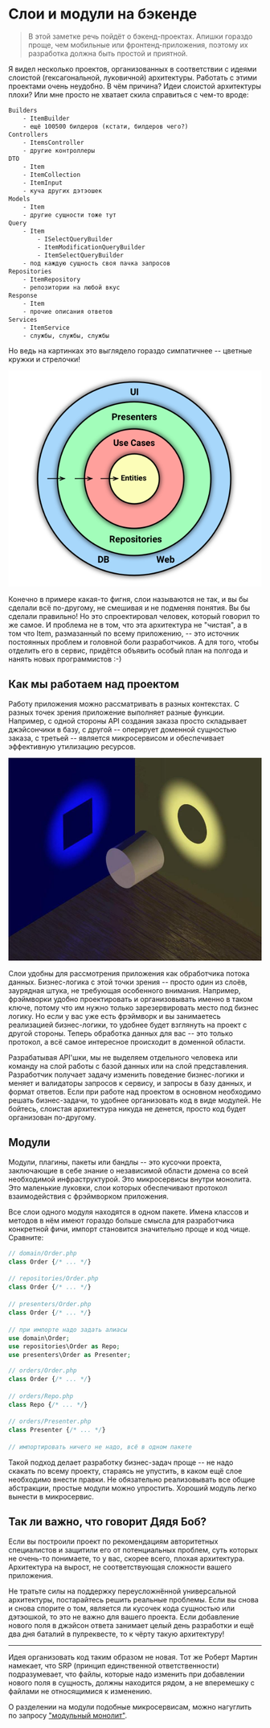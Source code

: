 # Слои и модули на бэкенде

> В этой заметке речь пойдёт о бэкенд-проектах. Апишки гораздо проще, чем мобильные или фронтенд-приложения, поэтому их разработка должна быть простой и приятной.

Я видел несколько проектов, организованных в соответствии с идеями слоистой (гексагональной, луковичной) архитектуры. Работать с этими проектами очень неудобно. В чём причина? Идеи слоистой архитектуры плохи? Или мне просто не хватает скила справиться с чем-то вроде:

```
Builders
    - ItemBuilder
    - ещё 100500 билдеров (кстати, билдеров чего?)
Controllers
    - ItemsController
    - другие контроллеры
DTO
    - Item
    - ItemCollection
    - ItemInput
    - куча других дэтэошек
Models
    - Item
    - другие сущности тоже тут
Query
    - Item
        - ISelectQueryBuilder
        - ItemModificationQueryBuilder
        - ItemSelectQueryBuilder
    - под каждую сущность своя пачка запросов
Repositories
    - ItemRepository
    - репозитории на любой вкус
Response
    - Item
    - прочие описания ответов
Services
    - ItemService
    - службы, службы, службы
```

Но ведь на картинках это выглядело гораздо симпатичнее -- цветные кружки и стрелочки!

![чистая архитектура](./clean.png)

Конечно в примере какая-то фигня, слои называются не так, и вы бы сделали всё по-другому, не смешивая и не подменяя понятия. Вы бы сделали правильно! Но это спроектировал человек, который говорил то же самое. И проблема не в том, что эта архитектура не "чистая", а в том что Item, размазанный по всему приложению, -- это источник постоянных проблем и головной боли разработчиков. А для того, чтобы отделить его в сервис, придётся объявить особый план на полгода и нанять новых программистов :-)

## Как мы работаем над проектом

Работу приложения можно рассматривать в разных контекстах. С разных точек зрения приложение выполняет разные функции. Например, с одной стороны API создания заказа просто складывает джэйсончики в базу, с другой -- оперирует доменной сущностью заказа, с третьей -- является микросервисом и обеспечивает эффективную утилизацию ресурсов.

![разные тени цилиндра](./cylindershadows.jpg)

Слои удобны для рассмотрения приложения как обработчика потока данных. Бизнес-логика с этой точки зрения -- просто один из слоёв, заурядная штука, не требующая особенного внимания. Например, фрэймворки удобно проектировать и организовывать именно в таком ключе, потому что им нужно только зарезервировать место под бизнес логику. Но если у вас уже есть фрэймворк и вы занимаетесь реализацией бизнес-логики, то удобнее будет взглянуть на проект с другой стороны. Теперь обработка данных для вас -- это только протокол, а всё самое интересное происходит в доменной области.

Разрабатывая API'шки, мы не выделяем отдельного человека или команду на слой работы с базой данных или на слой представления. Разработчик получает задачу изменить поведение бизнес-логики и меняет и валидаторы запросов к сервису, и запросы в базу данных, и формат ответов. Если при работе над проектом в основном необходимо решать бизнес-задачи, то удобнее организовать код в виде модулей. Не бойтесь, слоистая архитектура никуда не денется, просто код будет организован по-другому.


## Модули

Модули, плагины, пакеты или бандлы -- это кусочки проекта, заключающие в себе знание о независимой области домена со всей необходимой инфраструктурой. Это микросервисы внутри монолита. Это маленькие луковки, слои которых обеспечивают протокол взаимодействия с фрэймворком приложения.

Все слои одного модуля находятся в одном пакете. Имена классов и методов в нём имеют гораздо больше смысла для разработчика конкретной фичи, импорт становится значительно проще и код чище. Сравните:

```php
// domain/Order.php
class Order {/* ... */}

// repositories/Order.php
class Order {/* ... */}

// presenters/Order.php
class Order {/* ... */}

// при импорте надо задать алиасы
use domain\Order;
use repositories\Order as Repo;
use presenters\Order as Presenter;
```

```php
// orders/Order.php
class Order {/* ... */}

// orders/Repo.php
class Repo {/* ... */}

// orders/Presenter.php
class Presenter {/* ... */}

// импортировать ничего не надо, всё в одном пакете
```

Такой подход делает разработку бизнес-задач проще -- не надо скакать по всему проекту, стараясь не упустить, в каком ещё слое необходимо внести правки. Не обязательно реализовывать все общие абстракции, простые модули можно упростить. Хороший модуль легко вынести в микросервис.

## Так ли важно, что говорит Дядя Боб?

Если вы построили проект по рекомендациям авторитетных специалистов и защитили его от потенциальных проблем, суть которых не очень-то понимаете, то у вас, скорее всего, плохая архитектура. Архитектура на вырост, не соответствующая сложности вашего приложения.

Не тратьте силы на поддержку переусложнённой универсальной архитектуры, постарайтесь решить реальные проблемы. Если вы снова и снова спорите о том, является ли кусочек кода сущностью или дэтэошкой, то это не важно для вашего проекта. Если добавление нового поля в джэйсон ответа занимает целый день разработки и ещё два дня баталий в пулреквесте, то к чёрту такую архитектуру!

-------------------

Идея организовать код таким образом не новая. Тот же Роберт Мартин намекает, что SRP (принцип единственной ответственности) подразумевает, что файлы, которые надо изменить при добавлении нового поля в сущность, должны находится рядом, а не вперемешку с файлами не относящимися к изменению.

О разделении на модули подобные микросервисам, можно нагуглить по запросу ["модульный монолит"](https://www.google.com/search?q=модульный+монолит).
